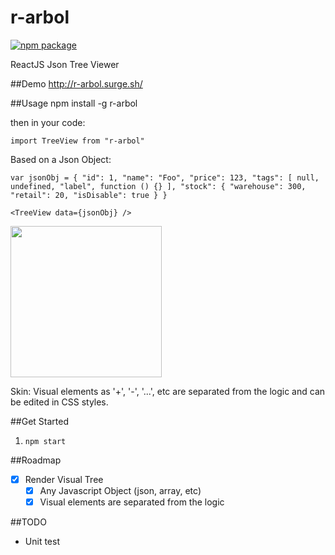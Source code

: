 # r-arbol
[![npm package](https://img.shields.io/badge/npm-0.2.0-brightgreen.svg)](https://www.npmjs.com/package/r-arbol)

ReactJS Json Tree Viewer

##Demo
http://r-arbol.surge.sh/

##Usage
npm install -g r-arbol

then in your code:

`import TreeView from "r-arbol"`

Based on a Json Object:

`var jsonObj = {
  "id": 1,
  "name": "Foo",
  "price": 123,
  "tags": [
    null,
    undefined,
    "label",
    function () {}
  ],
  "stock": {
    "warehouse": 300,
    "retail": 20,
    "isDisable": true
  }
}`

`<TreeView data={jsonObj} />`

[<img src="http://r-arbol.surge.sh/tree-sample.png" width="242">](http://r-arbol.surge.sh/)

Skin:
Visual elements as '+', '-', '...', etc are separated from the logic and can be edited in CSS styles.

##Get Started
1. `npm start`

##Roadmap
- [x] Render Visual Tree
	- [x] Any Javascript Object (json, array, etc)
	- [x] Visual elements are separated from the logic

##TODO
- Unit test
